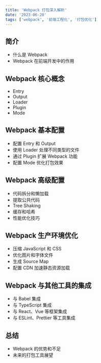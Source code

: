 ```yaml
---
title: 'Webpack 打包深入解析'
date: '2023-06-20'
tags: ['webpack', '前端工程化', '打包优化']
---
```


## 简介
- 什么是 Webpack 
- Webpack 在前端开发中的作用

## Webpack 核心概念
- Entry
- Output 
- Loader
- Plugin
- Mode

## Webpack 基本配置
- 配置 Entry 和 Output
- 使用 Loader 处理不同类型的文件
- 通过 Plugin 扩展 Webpack 功能
- 配置 Mode 优化打包效果

## Webpack 高级配置
- 代码拆分和懒加载
- 提取公共代码
- Tree Shaking
- 缓存和哈希
- 性能优化技巧

## Webpack 生产环境优化
- 压缩 JavaScript 和 CSS
- 优化图片和字体文件
- 生成 Source Map
- 配置 CDN 加速静态资源加载

## Webpack 与其他工具的集成
- 与 Babel 集成
- 与 TypeScript 集成
- 与 React、Vue 等框架集成
- 与 ESLint、Prettier 等工具集成

## 总结
- Webpack 的优势和不足
- 未来的打包工具展望 